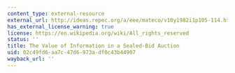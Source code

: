 ```yaml
---
content_type: external-resource
external_url: http://ideas.repec.org/a/eee/mateco/v10y1982i1p105-114.html
has_external_license_warning: true
license: https://en.wikipedia.org/wiki/All_rights_reserved
status: ''
title: The Value of Information in a Sealed-Bid Auction
uid: 02c49fd6-aa7c-47d6-973a-df0c43b44907
wayback_url: ''
---
```


